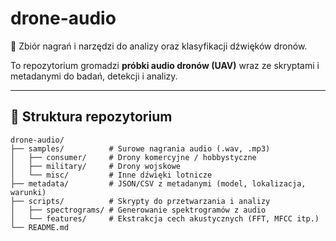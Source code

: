 # drone-audio

📡 Zbiór nagrań i narzędzi do analizy oraz klasyfikacji dźwięków dronów.  

To repozytorium gromadzi **próbki audio dronów (UAV)** wraz ze skryptami i metadanymi do badań, detekcji i analizy.  

---

## 📂 Struktura repozytorium


```text
drone-audio/
├── samples/          # Surowe nagrania audio (.wav, .mp3)
│   ├── consumer/     # Drony komercyjne / hobbystyczne
│   ├── military/     # Drony wojskowe
│   └── misc/         # Inne dźwięki lotnicze
├── metadata/         # JSON/CSV z metadanymi (model, lokalizacja, warunki)
├── scripts/          # Skrypty do przetwarzania i analizy
│   ├── spectrograms/ # Generowanie spektrogramów z audio
│   └── features/     # Ekstrakcja cech akustycznych (FFT, MFCC itp.)
└── README.md



